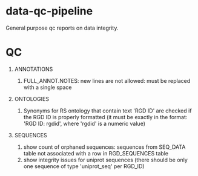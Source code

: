 # data-qc-pipeline
General purpose qc reports on data integrity.

# QC

1. ANNOTATIONS
    1. FULL_ANNOT.NOTES: new lines are not allowed: must be replaced with a single space

2. ONTOLOGIES
    1. Synonyms for RS ontology that contain text 'RGD ID' are checked if the RGD ID is properly formatted
       (it must be exactly in the format: 'RGD ID: rgdid', where 'rgdid' is a numeric value)

3. SEQUENCES
    1. show count of orphaned sequences: sequences from SEQ_DATA table not associated
       with a row in RGD_SEQUENCES table
    2. show integrity issues for uniprot sequences (there should be only one sequence
       of type 'uniprot_seq' per RGD_ID)
